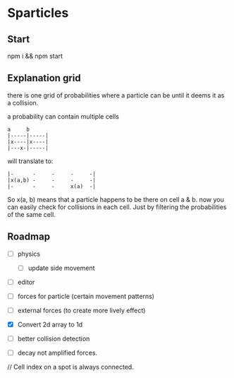 # Sparticles

## Start 
npm i && npm start

## Explanation grid

there is one grid of probabilities where a particle can be until it deems it as a collision. 

a probability can contain multiple cells 

```
a     b     
|-----|-----|
|x----|x----|
|---x-|-----|
```

will translate to:

```
|-      -     -     -     -|
|x(a,b) -     -     -     -|
|-      -     -     x(a)  -|
```

So x(a, b) means that a particle happens to be there on cell a & b. now you can easily check for collisions in each
cell. Just by filtering the probabilities of the same cell. 

## Roadmap
- [ ] physics
  - [ ] update side movement
- [ ] editor
- [ ] forces for particle (certain movement patterns)
- [ ] external forces (to create more lively effect)
- [x] Convert 2d array to 1d
- [ ] better collision detection
- [ ] decay not amplified forces.




// Cell index on a spot is always connected. 
